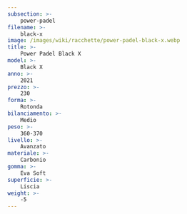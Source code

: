 ```yaml
---
subsection: >-
    power-padel
filename: >-
    black-x
image: /images/wiki/racchette/power-padel-black-x.webp
title: >-
    Power Padel Black X
model: >-
    Black X
anno: >-
    2021
prezzo: >-
    230
forma: >-
    Rotonda
bilanciamento: >-
    Medio
peso: >-
    360-370
livello: >-
    Avanzato
materiale: >-
    Carbonio
gomma: >-
    Eva Soft
superficie: >-
    Liscia
weight: >-
    -5
---
```

